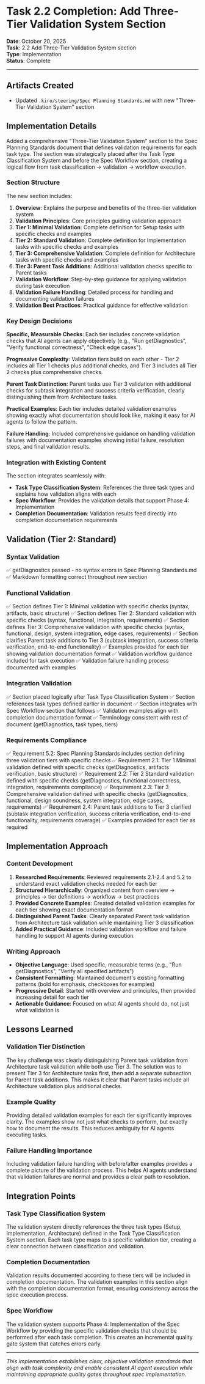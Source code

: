 # Task 2.2 Completion: Add Three-Tier Validation System Section

**Date**: October 20, 2025  
**Task**: 2.2 Add Three-Tier Validation System section  
**Type**: Implementation  
**Status**: Complete

---

## Artifacts Created

- Updated `.kiro/steering/Spec Planning Standards.md` with new "Three-Tier Validation System" section

## Implementation Details

Added a comprehensive "Three-Tier Validation System" section to the Spec Planning Standards document that defines validation requirements for each task type. The section was strategically placed after the Task Type Classification System and before the Spec Workflow section, creating a logical flow from task classification → validation → workflow execution.

### Section Structure

The new section includes:

1. **Overview**: Explains the purpose and benefits of the three-tier validation system
2. **Validation Principles**: Core principles guiding validation approach
3. **Tier 1: Minimal Validation**: Complete definition for Setup tasks with specific checks and examples
4. **Tier 2: Standard Validation**: Complete definition for Implementation tasks with specific checks and examples
5. **Tier 3: Comprehensive Validation**: Complete definition for Architecture tasks with specific checks and examples
6. **Tier 3: Parent Task Additions**: Additional validation checks specific to Parent tasks
7. **Validation Workflow**: Step-by-step guidance for applying validation during task execution
8. **Validation Failure Handling**: Detailed process for handling and documenting validation failures
9. **Validation Best Practices**: Practical guidance for effective validation

### Key Design Decisions

**Specific, Measurable Checks**: Each tier includes concrete validation checks that AI agents can apply objectively (e.g., "Run getDiagnostics", "Verify functional correctness", "Check edge cases").

**Progressive Complexity**: Validation tiers build on each other - Tier 2 includes all Tier 1 checks plus additional checks, and Tier 3 includes all Tier 2 checks plus comprehensive checks.

**Parent Task Distinction**: Parent tasks use Tier 3 validation with additional checks for subtask integration and success criteria verification, clearly distinguishing them from Architecture tasks.

**Practical Examples**: Each tier includes detailed validation examples showing exactly what documentation should look like, making it easy for AI agents to follow the pattern.

**Failure Handling**: Included comprehensive guidance on handling validation failures with documentation examples showing initial failure, resolution steps, and final validation results.

### Integration with Existing Content

The section integrates seamlessly with:
- **Task Type Classification System**: References the three task types and explains how validation aligns with each
- **Spec Workflow**: Provides the validation details that support Phase 4: Implementation
- **Completion Documentation**: Validation results feed directly into completion documentation requirements

## Validation (Tier 2: Standard)

### Syntax Validation
✅ getDiagnostics passed - no syntax errors in Spec Planning Standards.md
✅ Markdown formatting correct throughout new section

### Functional Validation
✅ Section defines Tier 1: Minimal validation with specific checks (syntax, artifacts, basic structure)
✅ Section defines Tier 2: Standard validation with specific checks (syntax, functional, integration, requirements)
✅ Section defines Tier 3: Comprehensive validation with specific checks (syntax, functional, design, system integration, edge cases, requirements)
✅ Section clarifies Parent task additions to Tier 3 (subtask integration, success criteria verification, end-to-end functionality)
✅ Examples provided for each tier showing validation documentation format
✅ Validation workflow guidance included for task execution
✅ Validation failure handling process documented with examples

### Integration Validation
✅ Section placed logically after Task Type Classification System
✅ Section references task types defined earlier in document
✅ Section integrates with Spec Workflow section that follows
✅ Validation examples align with completion documentation format
✅ Terminology consistent with rest of document (getDiagnostics, task types, tiers)

### Requirements Compliance
✅ Requirement 5.2: Spec Planning Standards includes section defining three validation tiers with specific checks
✅ Requirement 2.1: Tier 1 Minimal validation defined with specific checks (getDiagnostics, artifacts verification, basic structure)
✅ Requirement 2.2: Tier 2 Standard validation defined with specific checks (getDiagnostics, functional correctness, integration, requirements compliance)
✅ Requirement 2.3: Tier 3 Comprehensive validation defined with specific checks (getDiagnostics, functional, design soundness, system integration, edge cases, requirements)
✅ Requirement 2.4: Parent task additions to Tier 3 clarified (subtask integration verification, success criteria verification, end-to-end functionality, requirements coverage)
✅ Examples provided for each tier as required

## Implementation Approach

### Content Development

1. **Researched Requirements**: Reviewed requirements 2.1-2.4 and 5.2 to understand exact validation checks needed for each tier
2. **Structured Hierarchically**: Organized content from overview → principles → tier definitions → workflow → best practices
3. **Provided Concrete Examples**: Created detailed validation examples for each tier showing exact documentation format
4. **Distinguished Parent Tasks**: Clearly separated Parent task validation from Architecture task validation while maintaining Tier 3 classification
5. **Added Practical Guidance**: Included validation workflow and failure handling to support AI agents during execution

### Writing Approach

- **Objective Language**: Used specific, measurable terms (e.g., "Run getDiagnostics", "Verify all specified artifacts")
- **Consistent Formatting**: Maintained document's existing formatting patterns (bold for emphasis, checkboxes for examples)
- **Progressive Detail**: Started with overview and principles, then provided increasing detail for each tier
- **Actionable Guidance**: Focused on what AI agents should do, not just what validation is

## Lessons Learned

### Validation Tier Distinction

The key challenge was clearly distinguishing Parent task validation from Architecture task validation while both use Tier 3. The solution was to present Tier 3 for Architecture tasks first, then add a separate subsection for Parent task additions. This makes it clear that Parent tasks include all Architecture validation plus additional checks.

### Example Quality

Providing detailed validation examples for each tier significantly improves clarity. The examples show not just what checks to perform, but exactly how to document the results. This reduces ambiguity for AI agents executing tasks.

### Failure Handling Importance

Including validation failure handling with before/after examples provides a complete picture of the validation process. This helps AI agents understand that validation failures are normal and provides a clear path to resolution.

## Integration Points

### Task Type Classification System

The validation system directly references the three task types (Setup, Implementation, Architecture) defined in the Task Type Classification System section. Each task type maps to a specific validation tier, creating a clear connection between classification and validation.

### Completion Documentation

Validation results documented according to these tiers will be included in completion documentation. The validation examples in this section align with the completion documentation format, ensuring consistency across the spec execution process.

### Spec Workflow

The validation system supports Phase 4: Implementation of the Spec Workflow by providing the specific validation checks that should be performed after each task completion. This creates an incremental quality gate system that catches errors early.

---

*This implementation establishes clear, objective validation standards that align with task complexity and enable consistent AI agent execution while maintaining appropriate quality gates throughout spec implementation.*
